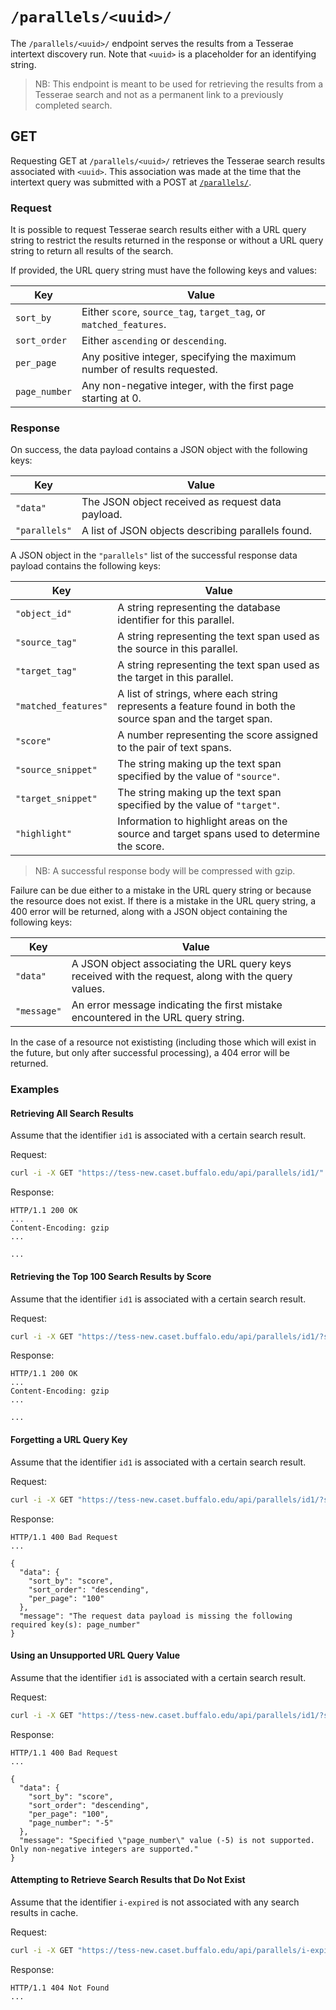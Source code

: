 # `/parallels/<uuid>/`

The `/parallels/<uuid>/` endpoint serves the results from a Tesserae intertext discovery run.  Note that `<uuid>` is a placeholder for an identifying string.

> NB:  This endpoint is meant to be used for retrieving the results from a Tesserae search and not as a permanent link to a previously completed search.

## GET

Requesting GET at `/parallels/<uuid>/` retrieves the Tesserae search results associated with `<uuid>`.  This association was made at the time that the intertext query was submitted with a POST at [`/parallels/`](parallels.md).

### Request

It is possible to request Tesserae search results either with a URL query string to restrict the results returned in the response or without a URL query string to return all results of the search.

If provided, the URL query string must have the following keys and values:

|Key|Value|
|---|---|
|`sort_by`|Either `score`, `source_tag`, `target_tag`, or `matched_features`.|
|`sort_order`|Either `ascending` or `descending`.|
|`per_page`|Any positive integer, specifying the maximum number of results requested.|
|`page_number`|Any non-negative integer, with the first page starting at 0.|

### Response

On success, the data payload contains a JSON object with the following keys:

|Key|Value|
|---|---|
|`"data"`|The JSON object received as request data payload.|
|`"parallels"`|A list of JSON objects describing parallels found.|

A JSON object in the `"parallels"` list of the successful response data payload contains the following keys:

|Key|Value|
|---|---|
|`"object_id"`|A string representing the database identifier for this parallel.|
|`"source_tag"`|A string representing the text span used as the source in this parallel.|
|`"target_tag"`|A string representing the text span used as the target in this parallel.|
|`"matched_features"`|A list of strings, where each string represents a feature found in both the source span and the target span.|
|`"score"`|A number representing the score assigned to the pair of text spans.|
|`"source_snippet"`|The string making up the text span specified by the value of `"source"`.|
|`"target_snippet"`|The string making up the text span specified by the value of `"target"`.|
|`"highlight"`|Information to highlight areas on the source and target spans used to determine the score.|

> NB:  A successful response body will be compressed with gzip.

Failure can be due either to a mistake in the URL query string or because the resource does not exist. If there is a mistake in the URL query string, a 400 error will be returned, along with a JSON object containing the following keys:

|Key|Value|
|---|---|
|`"data"`|A JSON object associating the URL query keys received with the request, along with the query values.|
|`"message"`|An error message indicating the first mistake encountered in the URL query string.|

In the case of a resource not exististing (including those which will exist in the future, but only after successful processing), a 404 error will be returned.

### Examples

#### Retrieving All Search Results

Assume that the identifier `id1` is associated with a certain search result.

Request:

```bash
curl -i -X GET "https://tess-new.caset.buffalo.edu/api/parallels/id1/"
```

Response:

```http
HTTP/1.1 200 OK
...
Content-Encoding: gzip
...

...
```

#### Retrieving the Top 100 Search Results by Score

Assume that the identifier `id1` is associated with a certain search result.

Request:

```bash
curl -i -X GET "https://tess-new.caset.buffalo.edu/api/parallels/id1/?sort_by=score&sort_order=descending&per_page=100&page_number=0"
```

Response:

```http
HTTP/1.1 200 OK
...
Content-Encoding: gzip
...

...
```

#### Forgetting a URL Query Key

Assume that the identifier `id1` is associated with a certain search result.

Request:

```bash
curl -i -X GET "https://tess-new.caset.buffalo.edu/api/parallels/id1/?sort_by=score&sort_order=descending&per_page=100"
```

Response:

```http
HTTP/1.1 400 Bad Request
...

{
  "data": {
    "sort_by": "score",
    "sort_order": "descending",
    "per_page": "100"
  },
  "message": "The request data payload is missing the following required key(s): page_number"
}
```

#### Using an Unsupported URL Query Value

Assume that the identifier `id1` is associated with a certain search result.

Request:

```bash
curl -i -X GET "https://tess-new.caset.buffalo.edu/api/parallels/id1/?sort_by=score&sort_order=descending&per_page=100&page_number=-5"
```

Response:

```http
HTTP/1.1 400 Bad Request
...

{
  "data": {
    "sort_by": "score",
    "sort_order": "descending",
    "per_page": "100",
    "page_number": "-5"
  },
  "message": "Specified \"page_number\" value (-5) is not supported. Only non-negative integers are supported."
}
```

#### Attempting to Retrieve Search Results that Do Not Exist

Assume that the identifier `i-expired` is not associated with any search results in cache.

Request:

```bash
curl -i -X GET "https://tess-new.caset.buffalo.edu/api/parallels/i-expired/"
```

Response:

```http
HTTP/1.1 404 Not Found
...
```
